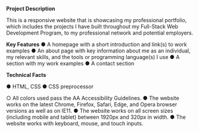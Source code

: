 **Project Description**

This is a responsive website that is showcasing my professional portfolio, which includes the projects I have built throughout
my Full-Stack Web Development Program, to my professional network and potential employers.

**Key Features**
● A homepage with a short introduction and link(s) to work examples
● An about page with key information about me as an individual, my relevant skills,
and the tools or programming language(s) I use
● A section with my work examples
● A contact section

**Technical Facts**

● HTML, CSS
● CSS preprocessor

○ All colors used pass the AA Accessibility Guidelines.
● The website works on the latest Chrome, Firefox, Safari, Edge, and Opera
browser versions as well as on IE11.
● The website works on all screen sizes (including mobile and tablet) between
1920px and 320px in width.
● The website works with keyboard, mouse, and touch inputs.

